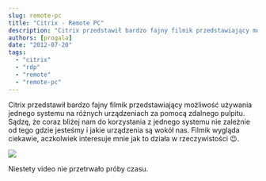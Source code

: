 ```yaml
---
slug: remote-pc
title: "Citrix - Remote PC"
description: "Citrix przedstawił bardzo fajny filmik przedstawiający możliwość używania jednego systemu na różnych urządzeniach za pomocą zdalnego pulpitu. Sądzę, że coraz bliżej nam do korzystania z jednego systemu nie zależnie od tego gdzie jesteśmy i jakie urządzenia są wokół nas."
authors: [progala]
date: "2012-07-20"
tags: 
  - "citrix"
  - "rdp"
  - "remote"
  - "remote-pc"
---
```


Citrix przedstawił bardzo fajny filmik przedstawiający możliwość używania jednego systemu na różnych urządzeniach za pomocą zdalnego pulpitu. Sądzę, że coraz bliżej nam do korzystania z jednego systemu nie zależnie od tego gdzie jesteśmy i jakie urządzenia są wokół nas. Filmik wygląda ciekawie, aczkolwiek interesuje mnie jak to działa w rzeczywistości 😉.

[![](https://img.youtube.com/vi/PtkZYe1lci8/0.jpg)](https://www.youtube.com/watch?v=PtkZYe1lci8)

Niestety video nie przetrwało próby czasu.